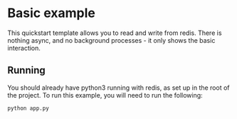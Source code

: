 # Basic example

This quickstart template allows you to read and write from redis. There is nothing async, and no background processes - it only shows the basic interaction.

## Running
You should already have python3 running with redis, as set up in the root of the project. To run this example, you will need to run the following:
```
python app.py
```